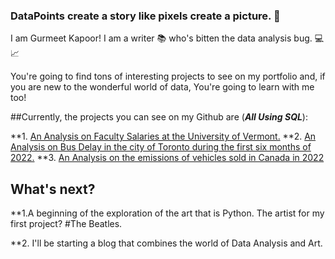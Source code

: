 
### DataPoints create a story like pixels create a picture. :thought_balloon:

I am Gurmeet Kapoor! I am a writer :books: who's bitten the data analysis bug. :computer: :chart_with_upwards_trend:

You're going to find tons of interesting projects to see on my portfolio and, if you are new to the wonderful world of data,
You're going to learn with me too!

##Currently, the projects you can see on my Github are (***All Using SQL***):

**1. [An Analysis on Faculty Salaries at the University of Vermont.](https://github.com/GurmeetsK/University-of-Vermont-Salary-Analysis)
**2. [An Analysis on Bus Delay in the city of Toronto during the first six months of 2022.](https://github.com/GurmeetsK/TTC-Bus-Delay-Analysis)
**3. [An Analysis on the emissions of vehicles sold in Canada in 2022](https://github.com/GurmeetsK/CO2-Emissions-2022-Cars-in-Canada)

## What's next?

**1.A beginning of the exploration of the art that is Python. 
The artist for my first project? #The Beatles.

**2. I'll be starting a blog that combines the world of Data Analysis and Art.

<!--
**GurmeetsK/GurmeetsK** is a ✨ _special_ ✨ repository because its `README.md` (this file) appears on your GitHub profile.

Here are some ideas to get you started:

- 🔭 I’m currently working on ...
- 🌱 I’m currently learning ...
- 👯 I’m looking to collaborate on ...
- 🤔 I’m looking for help with ...
- 💬 Ask me about ...
- 📫 How to reach me: ...
- 😄 Pronouns: ...
- ⚡ Fun fact: ...
-->
